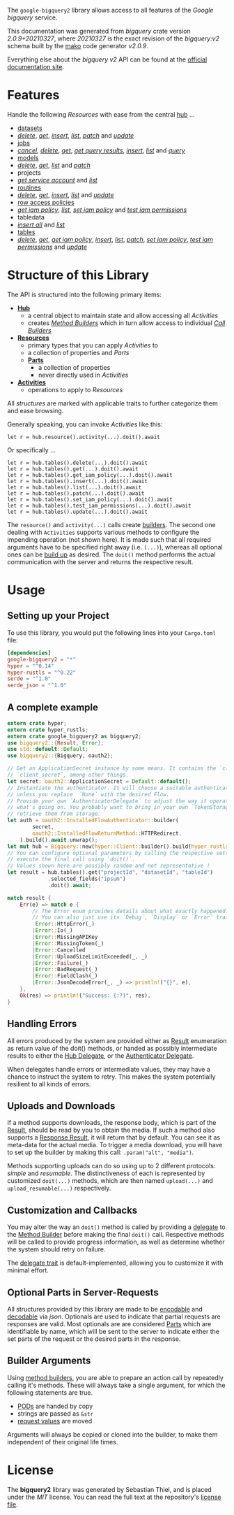 <!---
DO NOT EDIT !
This file was generated automatically from 'src/mako/api/README.md.mako'
DO NOT EDIT !
-->
The `google-bigquery2` library allows access to all features of the *Google bigquery* service.

This documentation was generated from *bigquery* crate version *2.0.9+20210327*, where *20210327* is the exact revision of the *bigquery:v2* schema built by the [mako](http://www.makotemplates.org/) code generator *v2.0.9*.

Everything else about the *bigquery* *v2* API can be found at the
[official documentation site](https://cloud.google.com/bigquery/).
# Features

Handle the following *Resources* with ease from the central [hub](https://docs.rs/google-bigquery2/2.0.9+20210327/google_bigquery2/Bigquery) ... 

* [datasets](https://docs.rs/google-bigquery2/2.0.9+20210327/google_bigquery2/api::Dataset)
 * [*delete*](https://docs.rs/google-bigquery2/2.0.9+20210327/google_bigquery2/api::DatasetDeleteCall), [*get*](https://docs.rs/google-bigquery2/2.0.9+20210327/google_bigquery2/api::DatasetGetCall), [*insert*](https://docs.rs/google-bigquery2/2.0.9+20210327/google_bigquery2/api::DatasetInsertCall), [*list*](https://docs.rs/google-bigquery2/2.0.9+20210327/google_bigquery2/api::DatasetListCall), [*patch*](https://docs.rs/google-bigquery2/2.0.9+20210327/google_bigquery2/api::DatasetPatchCall) and [*update*](https://docs.rs/google-bigquery2/2.0.9+20210327/google_bigquery2/api::DatasetUpdateCall)
* [jobs](https://docs.rs/google-bigquery2/2.0.9+20210327/google_bigquery2/api::Job)
 * [*cancel*](https://docs.rs/google-bigquery2/2.0.9+20210327/google_bigquery2/api::JobCancelCall), [*delete*](https://docs.rs/google-bigquery2/2.0.9+20210327/google_bigquery2/api::JobDeleteCall), [*get*](https://docs.rs/google-bigquery2/2.0.9+20210327/google_bigquery2/api::JobGetCall), [*get query results*](https://docs.rs/google-bigquery2/2.0.9+20210327/google_bigquery2/api::JobGetQueryResultCall), [*insert*](https://docs.rs/google-bigquery2/2.0.9+20210327/google_bigquery2/api::JobInsertCall), [*list*](https://docs.rs/google-bigquery2/2.0.9+20210327/google_bigquery2/api::JobListCall) and [*query*](https://docs.rs/google-bigquery2/2.0.9+20210327/google_bigquery2/api::JobQueryCall)
* [models](https://docs.rs/google-bigquery2/2.0.9+20210327/google_bigquery2/api::Model)
 * [*delete*](https://docs.rs/google-bigquery2/2.0.9+20210327/google_bigquery2/api::ModelDeleteCall), [*get*](https://docs.rs/google-bigquery2/2.0.9+20210327/google_bigquery2/api::ModelGetCall), [*list*](https://docs.rs/google-bigquery2/2.0.9+20210327/google_bigquery2/api::ModelListCall) and [*patch*](https://docs.rs/google-bigquery2/2.0.9+20210327/google_bigquery2/api::ModelPatchCall)
* projects
 * [*get service account*](https://docs.rs/google-bigquery2/2.0.9+20210327/google_bigquery2/api::ProjectGetServiceAccountCall) and [*list*](https://docs.rs/google-bigquery2/2.0.9+20210327/google_bigquery2/api::ProjectListCall)
* [routines](https://docs.rs/google-bigquery2/2.0.9+20210327/google_bigquery2/api::Routine)
 * [*delete*](https://docs.rs/google-bigquery2/2.0.9+20210327/google_bigquery2/api::RoutineDeleteCall), [*get*](https://docs.rs/google-bigquery2/2.0.9+20210327/google_bigquery2/api::RoutineGetCall), [*insert*](https://docs.rs/google-bigquery2/2.0.9+20210327/google_bigquery2/api::RoutineInsertCall), [*list*](https://docs.rs/google-bigquery2/2.0.9+20210327/google_bigquery2/api::RoutineListCall) and [*update*](https://docs.rs/google-bigquery2/2.0.9+20210327/google_bigquery2/api::RoutineUpdateCall)
* [row access policies](https://docs.rs/google-bigquery2/2.0.9+20210327/google_bigquery2/api::RowAccessPolicy)
 * [*get iam policy*](https://docs.rs/google-bigquery2/2.0.9+20210327/google_bigquery2/api::RowAccessPolicyGetIamPolicyCall), [*list*](https://docs.rs/google-bigquery2/2.0.9+20210327/google_bigquery2/api::RowAccessPolicyListCall), [*set iam policy*](https://docs.rs/google-bigquery2/2.0.9+20210327/google_bigquery2/api::RowAccessPolicySetIamPolicyCall) and [*test iam permissions*](https://docs.rs/google-bigquery2/2.0.9+20210327/google_bigquery2/api::RowAccessPolicyTestIamPermissionCall)
* tabledata
 * [*insert all*](https://docs.rs/google-bigquery2/2.0.9+20210327/google_bigquery2/api::TabledataInsertAllCall) and [*list*](https://docs.rs/google-bigquery2/2.0.9+20210327/google_bigquery2/api::TabledataListCall)
* [tables](https://docs.rs/google-bigquery2/2.0.9+20210327/google_bigquery2/api::Table)
 * [*delete*](https://docs.rs/google-bigquery2/2.0.9+20210327/google_bigquery2/api::TableDeleteCall), [*get*](https://docs.rs/google-bigquery2/2.0.9+20210327/google_bigquery2/api::TableGetCall), [*get iam policy*](https://docs.rs/google-bigquery2/2.0.9+20210327/google_bigquery2/api::TableGetIamPolicyCall), [*insert*](https://docs.rs/google-bigquery2/2.0.9+20210327/google_bigquery2/api::TableInsertCall), [*list*](https://docs.rs/google-bigquery2/2.0.9+20210327/google_bigquery2/api::TableListCall), [*patch*](https://docs.rs/google-bigquery2/2.0.9+20210327/google_bigquery2/api::TablePatchCall), [*set iam policy*](https://docs.rs/google-bigquery2/2.0.9+20210327/google_bigquery2/api::TableSetIamPolicyCall), [*test iam permissions*](https://docs.rs/google-bigquery2/2.0.9+20210327/google_bigquery2/api::TableTestIamPermissionCall) and [*update*](https://docs.rs/google-bigquery2/2.0.9+20210327/google_bigquery2/api::TableUpdateCall)




# Structure of this Library

The API is structured into the following primary items:

* **[Hub](https://docs.rs/google-bigquery2/2.0.9+20210327/google_bigquery2/Bigquery)**
    * a central object to maintain state and allow accessing all *Activities*
    * creates [*Method Builders*](https://docs.rs/google-bigquery2/2.0.9+20210327/google_bigquery2/client::MethodsBuilder) which in turn
      allow access to individual [*Call Builders*](https://docs.rs/google-bigquery2/2.0.9+20210327/google_bigquery2/client::CallBuilder)
* **[Resources](https://docs.rs/google-bigquery2/2.0.9+20210327/google_bigquery2/client::Resource)**
    * primary types that you can apply *Activities* to
    * a collection of properties and *Parts*
    * **[Parts](https://docs.rs/google-bigquery2/2.0.9+20210327/google_bigquery2/client::Part)**
        * a collection of properties
        * never directly used in *Activities*
* **[Activities](https://docs.rs/google-bigquery2/2.0.9+20210327/google_bigquery2/client::CallBuilder)**
    * operations to apply to *Resources*

All *structures* are marked with applicable traits to further categorize them and ease browsing.

Generally speaking, you can invoke *Activities* like this:

```Rust,ignore
let r = hub.resource().activity(...).doit().await
```

Or specifically ...

```ignore
let r = hub.tables().delete(...).doit().await
let r = hub.tables().get(...).doit().await
let r = hub.tables().get_iam_policy(...).doit().await
let r = hub.tables().insert(...).doit().await
let r = hub.tables().list(...).doit().await
let r = hub.tables().patch(...).doit().await
let r = hub.tables().set_iam_policy(...).doit().await
let r = hub.tables().test_iam_permissions(...).doit().await
let r = hub.tables().update(...).doit().await
```

The `resource()` and `activity(...)` calls create [builders][builder-pattern]. The second one dealing with `Activities` 
supports various methods to configure the impending operation (not shown here). It is made such that all required arguments have to be 
specified right away (i.e. `(...)`), whereas all optional ones can be [build up][builder-pattern] as desired.
The `doit()` method performs the actual communication with the server and returns the respective result.

# Usage

## Setting up your Project

To use this library, you would put the following lines into your `Cargo.toml` file:

```toml
[dependencies]
google-bigquery2 = "*"
hyper = "^0.14"
hyper-rustls = "^0.22"
serde = "^1.0"
serde_json = "^1.0"
```

## A complete example

```Rust
extern crate hyper;
extern crate hyper_rustls;
extern crate google_bigquery2 as bigquery2;
use bigquery2::{Result, Error};
use std::default::Default;
use bigquery2::{Bigquery, oauth2};

// Get an ApplicationSecret instance by some means. It contains the `client_id` and 
// `client_secret`, among other things.
let secret: oauth2::ApplicationSecret = Default::default();
// Instantiate the authenticator. It will choose a suitable authentication flow for you, 
// unless you replace  `None` with the desired Flow.
// Provide your own `AuthenticatorDelegate` to adjust the way it operates and get feedback about 
// what's going on. You probably want to bring in your own `TokenStorage` to persist tokens and
// retrieve them from storage.
let auth = oauth2::InstalledFlowAuthenticator::builder(
        secret,
        oauth2::InstalledFlowReturnMethod::HTTPRedirect,
    ).build().await.unwrap();
let mut hub = Bigquery::new(hyper::Client::builder().build(hyper_rustls::HttpsConnector::with_native_roots()), auth);
// You can configure optional parameters by calling the respective setters at will, and
// execute the final call using `doit()`.
// Values shown here are possibly random and not representative !
let result = hub.tables().get("projectId", "datasetId", "tableId")
             .selected_fields("ipsum")
             .doit().await;

match result {
    Err(e) => match e {
        // The Error enum provides details about what exactly happened.
        // You can also just use its `Debug`, `Display` or `Error` traits
         Error::HttpError(_)
        |Error::Io(_)
        |Error::MissingAPIKey
        |Error::MissingToken(_)
        |Error::Cancelled
        |Error::UploadSizeLimitExceeded(_, _)
        |Error::Failure(_)
        |Error::BadRequest(_)
        |Error::FieldClash(_)
        |Error::JsonDecodeError(_, _) => println!("{}", e),
    },
    Ok(res) => println!("Success: {:?}", res),
}

```
## Handling Errors

All errors produced by the system are provided either as [Result](https://docs.rs/google-bigquery2/2.0.9+20210327/google_bigquery2/client::Result) enumeration as return value of
the doit() methods, or handed as possibly intermediate results to either the 
[Hub Delegate](https://docs.rs/google-bigquery2/2.0.9+20210327/google_bigquery2/client::Delegate), or the [Authenticator Delegate](https://docs.rs/yup-oauth2/*/yup_oauth2/trait.AuthenticatorDelegate.html).

When delegates handle errors or intermediate values, they may have a chance to instruct the system to retry. This 
makes the system potentially resilient to all kinds of errors.

## Uploads and Downloads
If a method supports downloads, the response body, which is part of the [Result](https://docs.rs/google-bigquery2/2.0.9+20210327/google_bigquery2/client::Result), should be
read by you to obtain the media.
If such a method also supports a [Response Result](https://docs.rs/google-bigquery2/2.0.9+20210327/google_bigquery2/client::ResponseResult), it will return that by default.
You can see it as meta-data for the actual media. To trigger a media download, you will have to set up the builder by making
this call: `.param("alt", "media")`.

Methods supporting uploads can do so using up to 2 different protocols: 
*simple* and *resumable*. The distinctiveness of each is represented by customized 
`doit(...)` methods, which are then named `upload(...)` and `upload_resumable(...)` respectively.

## Customization and Callbacks

You may alter the way an `doit()` method is called by providing a [delegate](https://docs.rs/google-bigquery2/2.0.9+20210327/google_bigquery2/client::Delegate) to the 
[Method Builder](https://docs.rs/google-bigquery2/2.0.9+20210327/google_bigquery2/client::CallBuilder) before making the final `doit()` call. 
Respective methods will be called to provide progress information, as well as determine whether the system should 
retry on failure.

The [delegate trait](https://docs.rs/google-bigquery2/2.0.9+20210327/google_bigquery2/client::Delegate) is default-implemented, allowing you to customize it with minimal effort.

## Optional Parts in Server-Requests

All structures provided by this library are made to be [encodable](https://docs.rs/google-bigquery2/2.0.9+20210327/google_bigquery2/client::RequestValue) and 
[decodable](https://docs.rs/google-bigquery2/2.0.9+20210327/google_bigquery2/client::ResponseResult) via *json*. Optionals are used to indicate that partial requests are responses 
are valid.
Most optionals are are considered [Parts](https://docs.rs/google-bigquery2/2.0.9+20210327/google_bigquery2/client::Part) which are identifiable by name, which will be sent to 
the server to indicate either the set parts of the request or the desired parts in the response.

## Builder Arguments

Using [method builders](https://docs.rs/google-bigquery2/2.0.9+20210327/google_bigquery2/client::CallBuilder), you are able to prepare an action call by repeatedly calling it's methods.
These will always take a single argument, for which the following statements are true.

* [PODs][wiki-pod] are handed by copy
* strings are passed as `&str`
* [request values](https://docs.rs/google-bigquery2/2.0.9+20210327/google_bigquery2/client::RequestValue) are moved

Arguments will always be copied or cloned into the builder, to make them independent of their original life times.

[wiki-pod]: http://en.wikipedia.org/wiki/Plain_old_data_structure
[builder-pattern]: http://en.wikipedia.org/wiki/Builder_pattern
[google-go-api]: https://github.com/google/google-api-go-client

# License
The **bigquery2** library was generated by Sebastian Thiel, and is placed 
under the *MIT* license.
You can read the full text at the repository's [license file][repo-license].

[repo-license]: https://github.com/Byron/google-apis-rsblob/main/LICENSE.md
